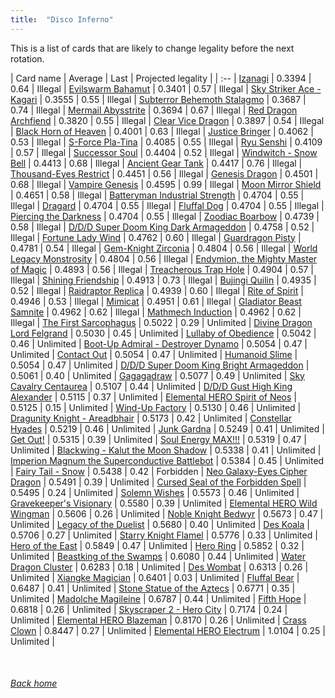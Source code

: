 ```yaml
---
title:  "Disco Inferno"
---
```


This is a list of cards that are likely to change legality before the next rotation.

| Card name | Average | Last | Projected legality |
| :-- |
[Izanagi](https://db.ygoprodeck.com/card/?search=Izanagi) | 0.3394 | 0.64 | Illegal |
[Evilswarm Bahamut](https://db.ygoprodeck.com/card/?search=Evilswarm%20Bahamut) | 0.3401 | 0.57 | Illegal |
[Sky Striker Ace - Kagari](https://db.ygoprodeck.com/card/?search=Sky%20Striker%20Ace%20-%20Kagari) | 0.3555 | 0.55 | Illegal |
[Subterror Behemoth Stalagmo](https://db.ygoprodeck.com/card/?search=Subterror%20Behemoth%20Stalagmo) | 0.3687 | 0.74 | Illegal |
[Mermail Abysstrite](https://db.ygoprodeck.com/card/?search=Mermail%20Abysstrite) | 0.3694 | 0.67 | Illegal |
[Red Dragon Archfiend](https://db.ygoprodeck.com/card/?search=Red%20Dragon%20Archfiend) | 0.3820 | 0.55 | Illegal |
[Clear Vice Dragon](https://db.ygoprodeck.com/card/?search=Clear%20Vice%20Dragon) | 0.3897 | 0.54 | Illegal |
[Black Horn of Heaven](https://db.ygoprodeck.com/card/?search=Black%20Horn%20of%20Heaven) | 0.4001 | 0.63 | Illegal |
[Justice Bringer](https://db.ygoprodeck.com/card/?search=Justice%20Bringer) | 0.4062 | 0.53 | Illegal |
[S-Force Pla-Tina](https://db.ygoprodeck.com/card/?search=S-Force%20Pla-Tina) | 0.4085 | 0.55 | Illegal |
[Ryu Senshi](https://db.ygoprodeck.com/card/?search=Ryu%20Senshi) | 0.4109 | 0.57 | Illegal |
[Successor Soul](https://db.ygoprodeck.com/card/?search=Successor%20Soul) | 0.4404 | 0.52 | Illegal |
[Windwitch - Snow Bell](https://db.ygoprodeck.com/card/?search=Windwitch%20-%20Snow%20Bell) | 0.4413 | 0.68 | Illegal |
[Ancient Gear Tank](https://db.ygoprodeck.com/card/?search=Ancient%20Gear%20Tank) | 0.4417 | 0.76 | Illegal |
[Thousand-Eyes Restrict](https://db.ygoprodeck.com/card/?search=Thousand-Eyes%20Restrict) | 0.4451 | 0.56 | Illegal |
[Genesis Dragon](https://db.ygoprodeck.com/card/?search=Genesis%20Dragon) | 0.4501 | 0.68 | Illegal |
[Vampire Genesis](https://db.ygoprodeck.com/card/?search=Vampire%20Genesis) | 0.4595 | 0.99 | Illegal |
[Moon Mirror Shield](https://db.ygoprodeck.com/card/?search=Moon%20Mirror%20Shield) | 0.4651 | 0.58 | Illegal |
[Batteryman Industrial Strength](https://db.ygoprodeck.com/card/?search=Batteryman%20Industrial%20Strength) | 0.4704 | 0.55 | Illegal |
[Dragard](https://db.ygoprodeck.com/card/?search=Dragard) | 0.4704 | 0.55 | Illegal |
[Fluffal Dog](https://db.ygoprodeck.com/card/?search=Fluffal%20Dog) | 0.4704 | 0.55 | Illegal |
[Piercing the Darkness](https://db.ygoprodeck.com/card/?search=Piercing%20the%20Darkness) | 0.4704 | 0.55 | Illegal |
[Zoodiac Boarbow](https://db.ygoprodeck.com/card/?search=Zoodiac%20Boarbow) | 0.4739 | 0.58 | Illegal |
[D/D/D Super Doom King Dark Armageddon](https://db.ygoprodeck.com/card/?search=D/D/D%20Super%20Doom%20King%20Dark%20Armageddon) | 0.4758 | 0.52 | Illegal |
[Fortune Lady Wind](https://db.ygoprodeck.com/card/?search=Fortune%20Lady%20Wind) | 0.4762 | 0.60 | Illegal |
[Guardragon Pisty](https://db.ygoprodeck.com/card/?search=Guardragon%20Pisty) | 0.4781 | 0.54 | Illegal |
[Gem-Knight Zirconia](https://db.ygoprodeck.com/card/?search=Gem-Knight%20Zirconia) | 0.4804 | 0.56 | Illegal |
[World Legacy Monstrosity](https://db.ygoprodeck.com/card/?search=World%20Legacy%20Monstrosity) | 0.4804 | 0.56 | Illegal |
[Endymion, the Mighty Master of Magic](https://db.ygoprodeck.com/card/?search=Endymion,%20the%20Mighty%20Master%20of%20Magic) | 0.4893 | 0.56 | Illegal |
[Treacherous Trap Hole](https://db.ygoprodeck.com/card/?search=Treacherous%20Trap%20Hole) | 0.4904 | 0.57 | Illegal |
[Shining Friendship](https://db.ygoprodeck.com/card/?search=Shining%20Friendship) | 0.4913 | 0.73 | Illegal |
[Bujingi Quilin](https://db.ygoprodeck.com/card/?search=Bujingi%20Quilin) | 0.4935 | 0.52 | Illegal |
[Raidraptor Replica](https://db.ygoprodeck.com/card/?search=Raidraptor%20Replica) | 0.4939 | 0.60 | Illegal |
[Rite of Spirit](https://db.ygoprodeck.com/card/?search=Rite%20of%20Spirit) | 0.4946 | 0.53 | Illegal |
[Mimicat](https://db.ygoprodeck.com/card/?search=Mimicat) | 0.4951 | 0.61 | Illegal |
[Gladiator Beast Samnite](https://db.ygoprodeck.com/card/?search=Gladiator%20Beast%20Samnite) | 0.4962 | 0.62 | Illegal |
[Mathmech Induction](https://db.ygoprodeck.com/card/?search=Mathmech%20Induction) | 0.4962 | 0.62 | Illegal |
[The First Sarcophagus](https://db.ygoprodeck.com/card/?search=The%20First%20Sarcophagus) | 0.5022 | 0.29 | Unlimited |
[Divine Dragon Lord Felgrand](https://db.ygoprodeck.com/card/?search=Divine%20Dragon%20Lord%20Felgrand) | 0.5030 | 0.45 | Unlimited |
[Lullaby of Obedience](https://db.ygoprodeck.com/card/?search=Lullaby%20of%20Obedience) | 0.5042 | 0.46 | Unlimited |
[Boot-Up Admiral - Destroyer Dynamo](https://db.ygoprodeck.com/card/?search=Boot-Up%20Admiral%20-%20Destroyer%20Dynamo) | 0.5054 | 0.47 | Unlimited |
[Contact Out](https://db.ygoprodeck.com/card/?search=Contact%20Out) | 0.5054 | 0.47 | Unlimited |
[Humanoid Slime](https://db.ygoprodeck.com/card/?search=Humanoid%20Slime) | 0.5054 | 0.47 | Unlimited |
[D/D/D Super Doom King Bright Armageddon](https://db.ygoprodeck.com/card/?search=D/D/D%20Super%20Doom%20King%20Bright%20Armageddon) | 0.5061 | 0.40 | Unlimited |
[Gagagadraw](https://db.ygoprodeck.com/card/?search=Gagagadraw) | 0.5077 | 0.49 | Unlimited |
[Sky Cavalry Centaurea](https://db.ygoprodeck.com/card/?search=Sky%20Cavalry%20Centaurea) | 0.5107 | 0.44 | Unlimited |
[D/D/D Gust High King Alexander](https://db.ygoprodeck.com/card/?search=D/D/D%20Gust%20High%20King%20Alexander) | 0.5115 | 0.37 | Unlimited |
[Elemental HERO Spirit of Neos](https://db.ygoprodeck.com/card/?search=Elemental%20HERO%20Spirit%20of%20Neos) | 0.5125 | 0.15 | Unlimited |
[Wind-Up Factory](https://db.ygoprodeck.com/card/?search=Wind-Up%20Factory) | 0.5130 | 0.46 | Unlimited |
[Dragunity Knight - Areadbhair](https://db.ygoprodeck.com/card/?search=Dragunity%20Knight%20-%20Areadbhair) | 0.5173 | 0.42 | Unlimited |
[Constellar Hyades](https://db.ygoprodeck.com/card/?search=Constellar%20Hyades) | 0.5219 | 0.46 | Unlimited |
[Junk Gardna](https://db.ygoprodeck.com/card/?search=Junk%20Gardna) | 0.5249 | 0.41 | Unlimited |
[Get Out!](https://db.ygoprodeck.com/card/?search=Get%20Out!) | 0.5315 | 0.39 | Unlimited |
[Soul Energy MAX!!!](https://db.ygoprodeck.com/card/?search=Soul%20Energy%20MAX!!!) | 0.5319 | 0.47 | Unlimited |
[Blackwing - Kalut the Moon Shadow](https://db.ygoprodeck.com/card/?search=Blackwing%20-%20Kalut%20the%20Moon%20Shadow) | 0.5338 | 0.41 | Unlimited |
[Imperion Magnum the Superconductive Battlebot](https://db.ygoprodeck.com/card/?search=Imperion%20Magnum%20the%20Superconductive%20Battlebot) | 0.5384 | 0.45 | Unlimited |
[Fairy Tail - Snow](https://db.ygoprodeck.com/card/?search=Fairy%20Tail%20-%20Snow) | 0.5438 | 0.42 | Forbidden |
[Neo Galaxy-Eyes Cipher Dragon](https://db.ygoprodeck.com/card/?search=Neo%20Galaxy-Eyes%20Cipher%20Dragon) | 0.5491 | 0.39 | Unlimited |
[Cursed Seal of the Forbidden Spell](https://db.ygoprodeck.com/card/?search=Cursed%20Seal%20of%20the%20Forbidden%20Spell) | 0.5495 | 0.24 | Unlimited |
[Solemn Wishes](https://db.ygoprodeck.com/card/?search=Solemn%20Wishes) | 0.5573 | 0.46 | Unlimited |
[Gravekeeper's Visionary](https://db.ygoprodeck.com/card/?search=Gravekeeper's%20Visionary) | 0.5580 | 0.39 | Unlimited |
[Elemental HERO Wild Wingman](https://db.ygoprodeck.com/card/?search=Elemental%20HERO%20Wild%20Wingman) | 0.5606 | 0.26 | Unlimited |
[Noble Knight Bedwyr](https://db.ygoprodeck.com/card/?search=Noble%20Knight%20Bedwyr) | 0.5673 | 0.47 | Unlimited |
[Legacy of the Duelist](https://db.ygoprodeck.com/card/?search=Legacy%20of%20the%20Duelist) | 0.5680 | 0.40 | Unlimited |
[Des Koala](https://db.ygoprodeck.com/card/?search=Des%20Koala) | 0.5706 | 0.27 | Unlimited |
[Starry Knight Flamel](https://db.ygoprodeck.com/card/?search=Starry%20Knight%20Flamel) | 0.5776 | 0.33 | Unlimited |
[Hero of the East](https://db.ygoprodeck.com/card/?search=Hero%20of%20the%20East) | 0.5849 | 0.47 | Unlimited |
[Hero Ring](https://db.ygoprodeck.com/card/?search=Hero%20Ring) | 0.5852 | 0.32 | Unlimited |
[Beastking of the Swamps](https://db.ygoprodeck.com/card/?search=Beastking%20of%20the%20Swamps) | 0.6080 | 0.44 | Unlimited |
[Water Dragon Cluster](https://db.ygoprodeck.com/card/?search=Water%20Dragon%20Cluster) | 0.6283 | 0.18 | Unlimited |
[Des Wombat](https://db.ygoprodeck.com/card/?search=Des%20Wombat) | 0.6313 | 0.26 | Unlimited |
[Xiangke Magician](https://db.ygoprodeck.com/card/?search=Xiangke%20Magician) | 0.6401 | 0.03 | Unlimited |
[Fluffal Bear](https://db.ygoprodeck.com/card/?search=Fluffal%20Bear) | 0.6487 | 0.41 | Unlimited |
[Stone Statue of the Aztecs](https://db.ygoprodeck.com/card/?search=Stone%20Statue%20of%20the%20Aztecs) | 0.6771 | 0.35 | Unlimited |
[Madolche Magileine](https://db.ygoprodeck.com/card/?search=Madolche%20Magileine) | 0.6787 | 0.44 | Unlimited |
[Fifth Hope](https://db.ygoprodeck.com/card/?search=Fifth%20Hope) | 0.6818 | 0.26 | Unlimited |
[Skyscraper 2 - Hero City](https://db.ygoprodeck.com/card/?search=Skyscraper%202%20-%20Hero%20City) | 0.7174 | 0.24 | Unlimited |
[Elemental HERO Blazeman](https://db.ygoprodeck.com/card/?search=Elemental%20HERO%20Blazeman) | 0.8170 | 0.26 | Unlimited |
[Crass Clown](https://db.ygoprodeck.com/card/?search=Crass%20Clown) | 0.8447 | 0.27 | Unlimited |
[Elemental HERO Electrum](https://db.ygoprodeck.com/card/?search=Elemental%20HERO%20Electrum) | 1.0104 | 0.25 | Unlimited |

<br>

###### [Back home](index)
